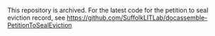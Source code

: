 This repository is archived. For the latest code for the petition to seal eviction record, see https://github.com/SuffolkLITLab/docassemble-PetitionToSealEviction
